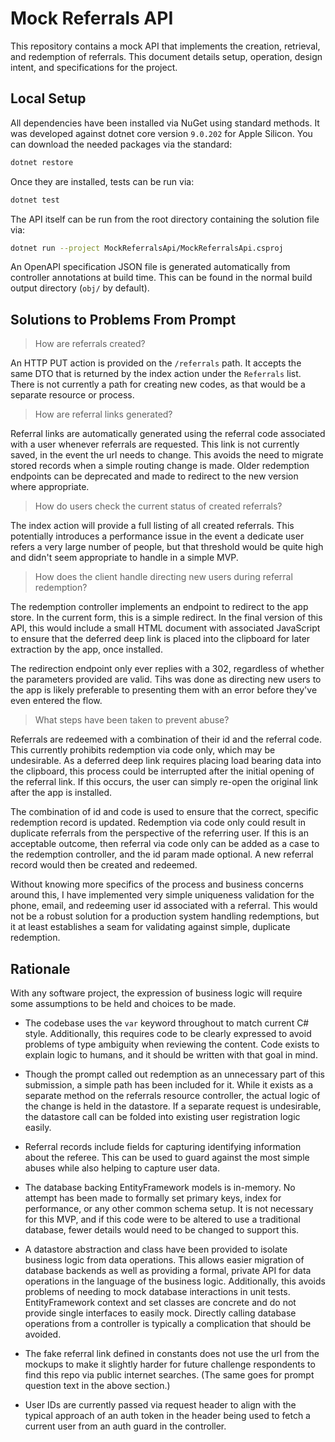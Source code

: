 # Mock Referrals API

This repository contains a mock API that implements the creation, retrieval, and redemption of referrals. This document details setup, operation, design intent, and specifications for the project.

## Local Setup

All dependencies have been installed via NuGet using standard methods. It was developed against dotnet core version `9.0.202` for Apple Silicon. You can download the needed packages via the standard:

```bash
dotnet restore
```

Once they are installed, tests can be run via:

```bash
dotnet test
```

The API itself can be run from the root directory containing the solution file via:

```bash
dotnet run --project MockReferralsApi/MockReferralsApi.csproj
```

An OpenAPI specification JSON file is generated automatically from controller annotations at build time. This can be found in the normal build output directory (`obj/` by default).

## Solutions to Problems From Prompt

> How are referrals created?

An HTTP PUT action is provided on the `/referrals` path. It accepts the same DTO that is returned by the index action under the `Referrals` list. There is not currently a path for creating new codes, as that would be a separate resource or process.

> How are referral links generated?

Referral links are automatically generated using the referral code associated with a user whenever referrals are requested. This link is not currently saved, in the event the url needs to change. This avoids the need to migrate stored records when a simple routing change is made. Older redemption endpoints can be deprecated and made to redirect to the new version where appropriate.

> How do users check the current status of created referrals?

The index action will provide a full listing of all created referrals. This potentially introduces a performance issue in the event a dedicate user refers a very large number of people, but that threshold would be quite high and didn't seem appropriate to handle in a simple MVP.

> How does the client handle directing new users during referral redemption?

The redemption controller implements an endpoint to redirect to the app store. In the current form, this is a simple redirect. In the final version of this API, this would include a small HTML document with associated JavaScript to ensure that the deferred deep link is placed into the clipboard for later extraction by the app, once installed. 

The redirection endpoint only ever replies with a 302, regardless of whether the parameters provided are valid. Tihs was done as directing new users to the app is likely preferable to presenting them with an error before they've even entered the flow.

> What steps have been taken to prevent abuse?

Referrals are redeemed with a combination of their id and the referral code. This currently prohibits redemption via code only, which may be undesirable. As a deferred deep link requires placing load bearing data into the clipboard, this process could be interrupted after the initial opening of the referral link. If this occurs, the user can simply re-open the original link after the app is installed.

The combination of id and code is used to ensure that the correct, specific redemption record is updated. Redemption via code only could result in duplicate referrals from the perspective of the referring user. If this is an acceptable outcome, then referral via code only can be added as a case to the redemption controller, and the id param made optional. A new referral record would then be created and redeemed.

Without knowing more specifics of the process and business concerns around this, I have implemented very simple uniqueness validation for the phone, email, and redeeming user id associated with a referral. This would not be a robust solution for a production system handling redemptions, but it at least establishes a seam for validating against simple, duplicate redemption.

## Rationale

With any software project, the expression of business logic will require some assumptions to be held and choices to be made.

* The codebase uses the `var` keyword throughout to match current C# style. Additionally, this requires code to be clearly expressed to avoid problems of type ambiguity when reviewing the content. Code exists to explain logic to humans, and it should be written with that goal in mind.


* Though the prompt called out redemption as an unnecessary part of this submission, a simple path has been included for it. While it exists as a separate method on the referrals resource controller, the actual logic of the change is held in the datastore. If a separate request is undesirable, the datastore call can be folded into existing user registration logic easily.


* Referral records include fields for capturing identifying information about the referee. This can be used to guard against the most simple abuses while also helping to capture user data.


* The database backing EntityFramework models is in-memory. No attempt has been made to formally set primary keys, index for performance, or any other common schema setup. It is not necessary for this MVP, and if this code were to be altered to use a traditional database, fewer details would need to be changed to support this. 


* A datastore abstraction and class have been provided to isolate business logic from data operations. This allows easier migration of database backends as well as providing a formal, private API for data operations in the language of the business logic. Additionally, this avoids problems of needing to mock database interactions in unit tests. EntityFramework context and set classes are concrete and do not provide single interfaces to easily mock. Directly calling database operations from a controller is typically a complication that should be avoided.


* The fake referral link defined in constants does not use the url from the mockups to make it slightly harder for future challenge respondents to find this repo via public internet searches. (The same goes for prompt question text in the above section.)


* User IDs are currently passed via request header to align with the typical approach of an auth token in the header being used to fetch a current user from an auth guard in the controller.
